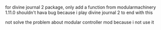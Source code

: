 for divine journal 2 package, only add a function from modularmachinery 1.11.0
shouldn't hava bug because i play  divine journal 2 to end with this

not solve the problem about modular controller mod because i not use it

